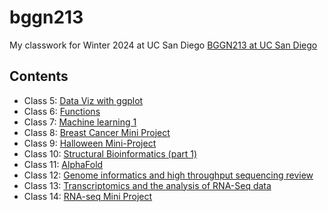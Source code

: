 # bggn213
My classwork for Winter 2024 at UC San Diego [BGGN213 at UC San Diego](https://bioboot.github.io/bggn213_W24/)

## Contents

- Class 5: [Data Viz with ggplot](https://github.com/AigerimKuanbay/bggn213/blob/main/class05/class05.md)
- Class 6: [Functions](https://github.com/AigerimKuanbay/bggn213/blob/main/class06/class06.md)
- Class 7: [Machine learning 1](https://github.com/AigerimKuanbay/bggn213/blob/main/class07/class07.md)
- Class 8: [Breast Cancer Mini Project](https://github.com/AigerimKuanbay/bggn213/blob/main/class08/class08.md)
- Class 9: [Halloween Mini-Project](https://github.com/AigerimKuanbay/bggn213/blob/main/class09/class09.md)
- Class 10: [Structural Bioinformatics (part 1)](https://github.com/AigerimKuanbay/bggn213/blob/main/class10/class10.md)
- Class 11: [AlphaFold](https://github.com/AigerimKuanbay/bggn213/blob/main/class11V3/class11.md)
- Class 12: [Genome informatics and high throughput sequencing review](https://github.com/AigerimKuanbay/bggn213/blob/main/class12/class12HW.md)
- Class 13: [Transcriptomics and the analysis of RNA-Seq data](https://github.com/AigerimKuanbay/bggn213/blob/main/class13V2/class13V2.md)
- Class 14: [RNA-seq Mini Project](https://github.com/AigerimKuanbay/bggn213/blob/main/class14/class14.md)
